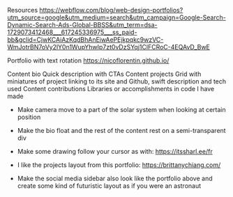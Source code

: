 Resources
https://webflow.com/blog/web-design-portfolios?utm_source=google&utm_medium=search&utm_campaign=Google-Search-Dynamic-Search-Ads-Global-BBSS&utm_term=dsa-1729073412468___617245336975___ss_paid-bb&gclid=CjwKCAiAzKqdBhAnEiwAePEjkpqkc9wzVC-WmJotrBN7oVy2lY0n1WupYhwIp7zt0vDzSYqj1ClFCRoC-4EQAvD_BwE

Portfolio with text rotation
https://nicoflorentin.github.io/

Content bio
  Quick description with CTAs
Content projects
  Grid with miniatures of project linking to its site and Github, swift
  description and tech used
Content contributions
  Libraries or accomplishments in code I have made

<!-- Ideas -->
- Make camera move to a part of the solar system when looking at certain position

- Make the bio float and the rest of the content rest on a semi-transparent div

- Make some drawing follow your cursor as with:
https://itssharl.ee/fr

- I like the projects layout from this portfolio:
https://brittanychiang.com/

- Make the social media sidebar also look like the portfolio above and create some kind of futuristic layout as if you were an astronaut
